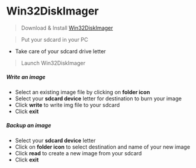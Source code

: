 # Win32DiskImager

> Download & Install [Win32DiskImager]()<br>

> Put your sdcard in your PC<br>
  - Take care of your sdcard drive letter
  
> Launch Win32DiskImager

##### Write an image

- Select an existing image file by clicking on **folder icon**
- Select your **sdcard device** letter for destination to burn your image
- Click **write** to write img file to your sdcard
- Click **exit**

##### Backup an image
  
  - Select your **sdcard device** letter
  - Click on **folder icon** to select destination and name of your new image
  - Click **read** to create a new image from your sdcard
  - Click **exit**




